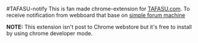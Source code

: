 #TAFASU-notify
This is fan made chrome-extension for [TAFASU.com](https://www.tafasu.com). To receive notification from webboard that base on [simple forum machine](http://www.simplemachines.org)

**NOTE:** This extension isn't post to Chrome webstore but it's free to install by using chrome developer mode.
